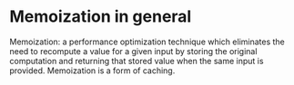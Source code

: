 # Memoization in general

Memoization: a performance optimization technique which eliminates the need to recompute a value for a given input by storing the original computation and returning that stored value when the same input is provided. Memoization is a form of caching.

